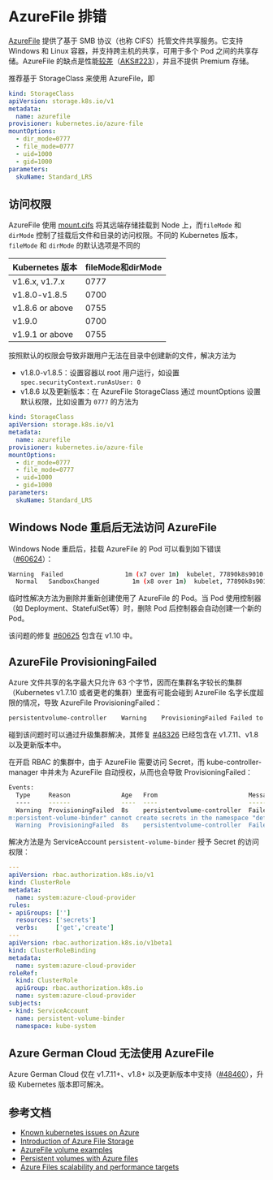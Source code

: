 # AzureFile 排错

[AzureFile](https://docs.microsoft.com/zh-cn/azure/storage/files/storage-files-introduction) 提供了基于 SMB 协议（也称 CIFS）托管文件共享服务。它支持 Windows 和 Linux 容器，并支持跨主机的共享，可用于多个 Pod 之间的共享存储。AzureFile 的缺点是性能[较差](https://docs.microsoft.com/en-us/azure/storage/files/storage-files-scale-targets)（[AKS#223](https://github.com/Azure/AKS/issues/223)），并且不提供 Premium 存储。

推荐基于 StorageClass 来使用 AzureFile，即

```yaml
kind: StorageClass
apiVersion: storage.k8s.io/v1
metadata:
  name: azurefile
provisioner: kubernetes.io/azure-file
mountOptions:
  - dir_mode=0777
  - file_mode=0777
  - uid=1000
  - gid=1000
parameters:
  skuName: Standard_LRS
```

## 访问权限

AzureFile 使用 [mount.cifs](https://linux.die.net/man/8/mount.cifs) 将其远端存储挂载到 Node 上，而`fileMode` 和 `dirMode` 控制了挂载后文件和目录的访问权限。不同的 Kubernetes 版本，`fileMode` 和 `dirMode` 的默认选项是不同的

| Kubernetes 版本 | fileMode和dirMode |
| --------------- | ----------------- |
| v1.6.x, v1.7.x  | 0777              |
| v1.8.0-v1.8.5   | 0700              |
| v1.8.6 or above | 0755              |
| v1.9.0          | 0700              |
| v1.9.1 or above | 0755              |

按照默认的权限会导致非跟用户无法在目录中创建新的文件，解决方法为

- v1.8.0-v1.8.5：设置容器以 root 用户运行，如设置 `spec.securityContext.runAsUser: 0`
- v1.8.6 以及更新版本：在 AzureFile StorageClass 通过 mountOptions 设置默认权限，比如设置为 `0777` 的方法为

```yaml
kind: StorageClass
apiVersion: storage.k8s.io/v1
metadata:
  name: azurefile
provisioner: kubernetes.io/azure-file
mountOptions:
  - dir_mode=0777
  - file_mode=0777
  - uid=1000
  - gid=1000
parameters:
  skuName: Standard_LRS
```

## Windows Node 重启后无法访问 AzureFile

Windows Node 重启后，挂载 AzureFile 的 Pod 可以看到如下错误（[#60624](https://github.com/kubernetes/kubernetes/issues/60624)）：

```sh
Warning  Failed                 1m (x7 over 1m)  kubelet, 77890k8s9010  Error: Error response from daemon: invalid bind mount spec "c:\\var\\lib\\kubelet\\pods\\07251c5c-1cfc-11e8-8f70-000d3afd4b43\\volumes\\kubernetes.io~azure-file\\pvc-fb6159f6-1cfb-11e8-8f70-000d3afd4b43:c:/mnt/azure": invalid volume specification: 'c:\var\lib\kubelet\pods\07251c5c-1cfc-11e8-8f70-000d3afd4b43\volumes\kubernetes.io~azure-file\pvc-fb6159f6-1cfb-11e8-8f70-000d3afd4b43:c:/mnt/azure': invalid mount config for type "bind": bind source path does not exist
  Normal   SandboxChanged         1m (x8 over 1m)  kubelet, 77890k8s9010  Pod sandbox changed, it will be killed and re-created.
```

临时性解决方法为删除并重新创建使用了 AzureFile 的 Pod。当 Pod 使用控制器（如 Deployment、StatefulSet等）时，删除 Pod 后控制器会自动创建一个新的 Pod。

该问题的修复 [#60625](https://github.com/kubernetes/kubernetes/pull/60625) 包含在 v1.10 中。

## AzureFile ProvisioningFailed

Azure 文件共享的名字最大只允许 63 个字节，因而在集群名字较长的集群（Kubernetes v1.7.10 或者更老的集群）里面有可能会碰到 AzureFile 名字长度超限的情况，导致 AzureFile ProvisioningFailed：

```sh
persistentvolume-controller    Warning    ProvisioningFailed Failed to provision volume with StorageClass "azurefile": failed to find a matching storage account
```

碰到该问题时可以通过升级集群解决，其修复 [#48326](https://github.com/kubernetes/kubernetes/pull/48326) 已经包含在 v1.7.11、v1.8 以及更新版本中。

在开启 RBAC 的集群中，由于 AzureFile 需要访问 Secret，而 kube-controller-manager 中并未为 AzureFile 自动授权，从而也会导致 ProvisioningFailed：

```sh
Events:
  Type     Reason              Age   From                         Message
  ----     ------              ----  ----                         -------
  Warning  ProvisioningFailed  8s    persistentvolume-controller  Failed to provision volume with StorageClass "azurefile": Couldn't create secret secrets is forbidden: User "system:serviceaccount:kube-syste
m:persistent-volume-binder" cannot create secrets in the namespace "default"
  Warning  ProvisioningFailed  8s    persistentvolume-controller  Failed to provision volume with StorageClass "azurefile": failed to find a matching storage account
```

解决方法是为 ServiceAccount `persistent-volume-binder` 授予 Secret 的访问权限：

```yaml
---
apiVersion: rbac.authorization.k8s.io/v1
kind: ClusterRole
metadata:
  name: system:azure-cloud-provider
rules:
- apiGroups: ['']
  resources: ['secrets']
  verbs:     ['get','create']
---
apiVersion: rbac.authorization.k8s.io/v1beta1
kind: ClusterRoleBinding
metadata:
  name: system:azure-cloud-provider
roleRef:
  kind: ClusterRole
  apiGroup: rbac.authorization.k8s.io
  name: system:azure-cloud-provider
subjects:
- kind: ServiceAccount
  name: persistent-volume-binder
  namespace: kube-system 
```

## Azure German Cloud 无法使用 AzureFile

Azure German Cloud 仅在 v1.7.11+、v1.8+ 以及更新版本中支持（[#48460](https://github.com/kubernetes/kubernetes/pull/48460)），升级 Kubernetes 版本即可解决。

## 参考文档

- [Known kubernetes issues on Azure](https://github.com/andyzhangx/demo/tree/master/issues)
- [Introduction of Azure File Storage](https://docs.microsoft.com/zh-cn/azure/storage/files/storage-files-introduction)
- [AzureFile volume examples](https://github.com/kubernetes/examples/tree/master/staging/volumes/azure_file)
- [Persistent volumes with Azure files](https://docs.microsoft.com/en-us/azure/aks/azure-files-dynamic-pv)
- [Azure Files scalability and performance targets](https://docs.microsoft.com/en-us/azure/storage/files/storage-files-scale-targets)
